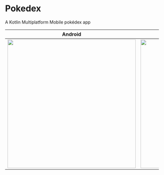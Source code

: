 # Pokedex
A Kotlin Multiplatform Mobile pokédex app


Android           |  iOS
:-------------------------:|:-------------------------:
<img src="https://user-images.githubusercontent.com/5742327/120706485-28daf780-c487-11eb-8ae5-ecd1d7f0eb74.png" width=420>  |  <img src="https://user-images.githubusercontent.com/5742327/121763146-a8139f80-cb07-11eb-8e64-55541bccad3e.png" width=420>
